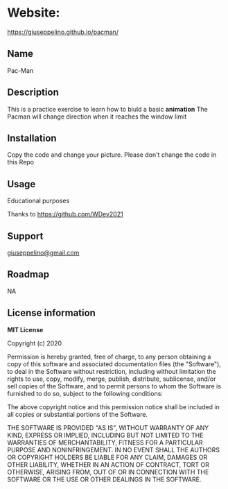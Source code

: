 # Website:
https://giuseppelino.github.io/pacman/ 

## Name  
Pac-Man

## Description  
This is a practice exercise to learn how to biuld a basic **animation** The Pacman will change direction when it reaches the window limit

## Installation 
Copy the code and change your picture.  Please don't change the code in this Repo

## Usage
Educational purposes

Thanks to https://github.com/WDev2021

## Support
giuseppelino@gmail.com

## Roadmap
NA

## License information
**MIT License**

Copyright (c) 2020 

Permission is hereby granted, free of charge, to any person obtaining a copy
of this software and associated documentation files (the "Software"), to deal
in the Software without restriction, including without limitation the rights
to use, copy, modify, merge, publish, distribute, sublicense, and/or sell
copies of the Software, and to permit persons to whom the Software is
furnished to do so, subject to the following conditions:

The above copyright notice and this permission notice shall be included in all
copies or substantial portions of the Software.

THE SOFTWARE IS PROVIDED "AS IS", WITHOUT WARRANTY OF ANY KIND, EXPRESS OR
IMPLIED, INCLUDING BUT NOT LIMITED TO THE WARRANTIES OF MERCHANTABILITY,
FITNESS FOR A PARTICULAR PURPOSE AND NONINFRINGEMENT. IN NO EVENT SHALL THE
AUTHORS OR COPYRIGHT HOLDERS BE LIABLE FOR ANY CLAIM, DAMAGES OR OTHER
LIABILITY, WHETHER IN AN ACTION OF CONTRACT, TORT OR OTHERWISE, ARISING FROM,
OUT OF OR IN CONNECTION WITH THE SOFTWARE OR THE USE OR OTHER DEALINGS IN THE
SOFTWARE.
